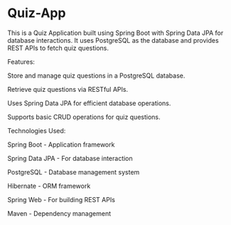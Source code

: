 # Quiz-App
This is a Quiz Application built using Spring Boot with Spring Data JPA for database interactions. It uses PostgreSQL as the database and provides REST APIs to fetch quiz questions.

Features:

Store and manage quiz questions in a PostgreSQL database.

Retrieve quiz questions via RESTful APIs.

Uses Spring Data JPA for efficient database operations.

Supports basic CRUD operations for quiz questions.

Technologies Used:

Spring Boot - Application framework

Spring Data JPA - For database interaction

PostgreSQL - Database management system

Hibernate - ORM framework

Spring Web - For building REST APIs

Maven - Dependency management
